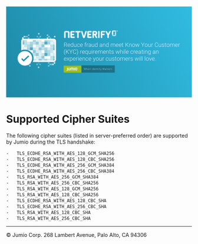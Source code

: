 ![Jumio](/images/netverify.jpg)

# Supported Cipher Suites

The following cipher suites (listed in server-preferred order) are supported by Jumio during the TLS handshake:

```
-	TLS_ECDHE_RSA_WITH_AES_128_GCM_SHA256
-	TLS_ECDHE_RSA_WITH_AES_128_CBC_SHA256
-	TLS_ECDHE_RSA_WITH_AES_256_GCM_SHA384
-	TLS_ECDHE_RSA_WITH_AES_256_CBC_SHA384
-	TLS_RSA_WITH_AES_256_GCM_SHA384
-	TLS_RSA_WITH_AES_256_CBC_SHA256
-	TLS_RSA_WITH_AES_128_GCM_SHA256
-	TLS_RSA_WITH_AES_128_CBC_SHA256
-	TLS_ECDHE_RSA_WITH_AES_128_CBC_SHA
-	TLS_ECDHE_RSA_WITH_AES_256_CBC_SHA
-	TLS_RSA_WITH_AES_128_CBC_SHA
-	TLS_RSA_WITH_AES_256_CBC_SHA
```

---
&copy; Jumio Corp. 268 Lambert Avenue, Palo Alto, CA 94306
